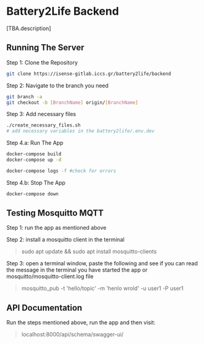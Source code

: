 # Battery2Life Backend

[TBA.description]

## Running The Server

Step 1: Clone the Repository

```bash
git clone https://isense-gitlab.iccs.gr/battery2life/backend
```

Step 2: Navigate to the branch you need

```bash
git branch -a 
git checkout -b [BranchName] origin/[BranchName] 
```

Step 3: Add necessary files
```bash
./create_necessary_files.sh
# add necessary variables in the battery2life/.env.dev
```


Step 4.a: Run The App

 ``` bash
 docker-compose build
 docker-compose up -d 

 docker-compose logs -f #check for errors
 ```

 Step 4.b: Stop The App

 ```bash
 docker-compose down 
 ```

## Testing Mosquitto MQTT

Step 1: run the app as mentioned above 

Step 2: install a mosquitto client in the terminal
> sudo apt update && sudo apt install mosquitto-clients

Step 3: open a terminal window, paste the following and see if you can read the message in the terminal you have started the app or mosquitto/mosquitto-client.log file 
> mosquitto_pub -t 'hello/topic' -m 'henlo wrold' -u user1 -P user1


## API Documentation

 Run the steps mentioned above, run the app and then visit:
 > localhost:8000/api/schema/swagger-ui/
